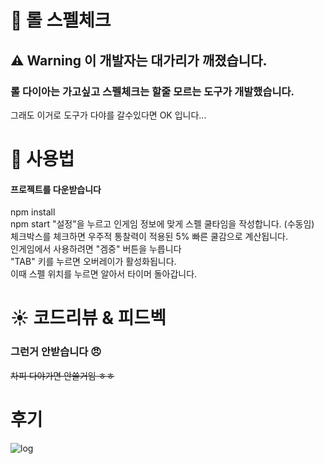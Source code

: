 #  :gem: 롤 스펠체크
## :warning: Warning 이 개발자는 대가리가 깨졌습니다.
### 롤 다이아는 가고싶고 스펠체크는 할줄 모르는 도구가 개발했습니다.
그래도 이거로 도구가 다야를 갈수있다면 OK 입니다...
    
# :page_with_curl: 사용법
#### 프로젝트를 다운받습니다
npm install  
npm start
"설정"을 누르고 인게임 정보에 맞게 스펠 쿨타임을 작성합니다. (수동임)  
체크박스를 체크하면 우주적 통찰력이 적용된 5% 빠른 쿨감으로 계산됩니다.  
인게임에서 사용하려면 "겜중" 버튼을 누릅니다  
"TAB" 키를 누르면 오버레이가 활성화됩니다.  
이때 스펠 위치를 누르면 알아서 타이머 돌아갑니다.  

#  :sunny: 코드리뷰 & 피드벡  
### 그런거 안받습니다 :angry: 
~~차피 다야가면 안쓸거임 ㅎㅎ~~

# 후기
![log](https://user-images.githubusercontent.com/37784262/125232202-1752fe00-e317-11eb-84f4-6d65b8dbdfc3.jpg)
